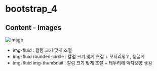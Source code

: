 # bootstrap_4
## Content - Images

![image](https://user-images.githubusercontent.com/37132897/158334848-bc807ac2-9470-4dfc-98c9-101955144a68.png)

- img-fluid : 칼럼 크기 맞게 조절
- img-fluid rounded-circle : 칼럼 크기 맞게 조절 + 모서리깎고, 둥글게
- img-fluid img-thumbnail : 칼럼 크기 맞게 조절 + 테두리에 액자모양 생김
